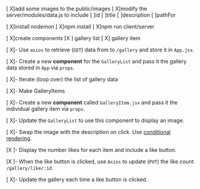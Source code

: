 [ X]add some images to the public/images
[ X]modify the server/modules/data.js to include
    [ ]id
    [ ]title
    [ ]description
    [ ]pathFor

[ X]install nodemon
[ X]npm install
[ X]npm run client/server

[ X]create components
    [X ] gallery list
    [ X] gallery item

[ X]- Use `axios` to retrieve (`GET`) data from to `/gallery` and store it in `App.jsx`.

[ X]- Create a new **component** for the `GalleryList` and pass it the gallery data stored in `App` via `props`.
   
[ X]- Iterate (loop over) the list of gallery data

[ X]- Make GalleryItems

[ X]- Create a new **component** called `GalleryItem.jsx` and pass it the individual gallery item via `props`. 

[ X]- Update the `GalleryList` to use this component to display an image.

[ X]- Swap the image with the description on click. Use [conditional rendering](https://reactjs.org/docs/conditional-rendering.html).

[X ]- Display the number likes for each item and include a like button.

[X ]- When the like button is clicked, use `Axios` to update (`PUT`) the like count `/gallery/like/:id`.

[ X]- Update the gallery each time a like button is clicked.
